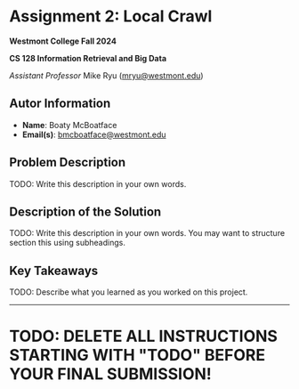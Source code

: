 # Assignment 2: Local Crawl
**Westmont College Fall 2024**

**CS 128 Information Retrieval and Big Data**

*Assistant Professor* Mike Ryu (mryu@westmont.edu) 

## Autor Information
* **Name**: Boaty McBoatface
* **Email(s)**: bmcboatface@westmont.edu

## Problem Description

TODO: Write this description in your own words.

## Description of the Solution

TODO: Write this description in your own words. You may want to structure section this using subheadings.

## Key Takeaways

TODO: Describe what you learned as you worked on this project.


---


# TODO: DELETE ALL INSTRUCTIONS STARTING WITH "TODO" BEFORE YOUR FINAL SUBMISSION!